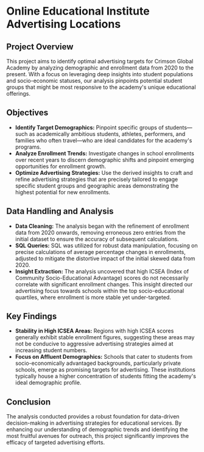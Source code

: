 # Online Educational Institute Advertising Locations

## Project Overview
This project aims to identify optimal advertising targets for Crimson Global Academy by analyzing demographic and enrollment data from 2020 to the present. With a focus on leveraging deep insights into student populations and socio-economic statuses, our analysis pinpoints potential student groups that might be most responsive to the academy's unique educational offerings.

## Objectives
- **Identify Target Demographics:** Pinpoint specific groups of students—such as academically ambitious students, athletes, performers, and families who often travel—who are ideal candidates for the academy's programs.
- **Analyze Enrollment Trends:** Investigate changes in school enrollments over recent years to discern demographic shifts and pinpoint emerging opportunities for enrollment growth.
- **Optimize Advertising Strategies:** Use the derived insights to craft and refine advertising strategies that are precisely tailored to engage specific student groups and geographic areas demonstrating the highest potential for new enrollments.

## Data Handling and Analysis
- **Data Cleaning:** The analysis began with the refinement of enrollment data from 2020 onwards, removing erroneous zero entries from the initial dataset to ensure the accuracy of subsequent calculations.
- **SQL Queries:** SQL was utilized for robust data manipulation, focusing on precise calculations of average percentage changes in enrollments, adjusted to mitigate the distortive impact of the initial skewed data from 2020.
- **Insight Extraction:** The analysis uncovered that high ICSEA (Index of Community Socio-Educational Advantage) scores do not necessarily correlate with significant enrollment changes. This insight directed our advertising focus towards schools within the top socio-educational quartiles, where enrollment is more stable yet under-targeted.

## Key Findings
- **Stability in High ICSEA Areas:** Regions with high ICSEA scores generally exhibit stable enrollment figures, suggesting these areas may not be conducive to aggressive advertising strategies aimed at increasing student numbers.
- **Focus on Affluent Demographics:** Schools that cater to students from socio-economically advantaged backgrounds, particularly private schools, emerge as promising targets for advertising. These institutions typically house a higher concentration of students fitting the academy's ideal demographic profile.

## Conclusion
The analysis conducted provides a robust foundation for data-driven decision-making in advertising strategies for educational services. By enhancing our understanding of demographic trends and identifying the most fruitful avenues for outreach, this project significantly improves the efficacy of targeted advertising efforts.
